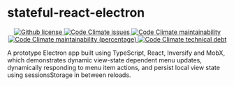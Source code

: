 # stateful-react-electron

<p align="center">
  <!-- License -->
  <a href="./LICENSE">
    <img src="https://img.shields.io/github/license/gfmio/stateful-react-electron.svg" alt="Github license" title="Github license" />
  </a>
  <!-- Code Climate -->
  <a href="https://codeclimate.com/github/gfmio/stateful-react-electron/issues">
    <img src="https://img.shields.io/codeclimate/issues/gfmio/stateful-react-electron.svg" alt="Code Climate issues" title="Code Climate issues" />
  </a>
  <a href="https://codeclimate.com/github/gfmio/stateful-react-electron/maintainability">
    <img src="https://img.shields.io/codeclimate/maintainability/gfmio/stateful-react-electron.svg" alt="Code Climate maintainability" title="Code Climate maintainability" />
  </a>
  <a href="https://codeclimate.com/github/gfmio/stateful-react-electron/maintainability">
    <img src="https://img.shields.io/codeclimate/maintainability-percentage/gfmio/stateful-react-electron.svg" alt="Code Climate maintainability (percentage)" title="Code Climate maintainability (percentage)" />
  </a>
  <a href="https://codeclimate.com/github/gfmio/stateful-react-electron">
    <img src="https://img.shields.io/codeclimate/tech-debt/gfmio/stateful-react-electron.svg" alt="Code Climate technical debt" title="Code Climate technical debt" />
  </a>
</p>

A prototype Electron app built using TypeScript, React, Inversify and MobX, which demonstrates dynamic view-state dependent menu updates, dynamically responding to menu item actions, and persist local view state using sessionsStorage in between reloads.
